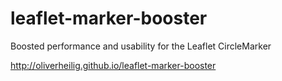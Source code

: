 # leaflet-marker-booster
Boosted performance and usability for the Leaflet CircleMarker

http://oliverheilig.github.io/leaflet-marker-booster
